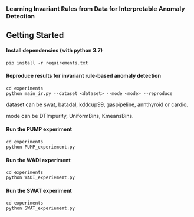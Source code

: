 ### Learning Invariant Rules from Data for Interpretable Anomaly Detection



## Getting Started

#### Install dependencies (with python 3.7) 

```shell
pip install -r requirements.txt
```

#### Reproduce results for invariant rule-based anomaly detection

```shell
cd experiments
python main_ir.py --dataset <dataset> --mode <mode> --reproduce
```

dataset can be swat, batadal, kddcup99, gaspipeline, annthyroid or cardio.

mode can be DTImpurity, UniformBins, KmeansBins.

#### Run the PUMP experiment

```shell
cd experiments
python PUMP_experiement.py
```

#### Run the WADI experiment

```shell
cd experiments
python WADI_experiement.py
```

#### Run the SWAT experiment

```shell
cd experiments
python SWAT_experiement.py
```
